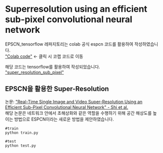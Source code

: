 # Superresolution using an efficient sub-pixel convolutional neural network

EPSCN_tensorflow 레파지토리는 colab 공식 espcn 코드를 활용하여 작성하였습니다.  
["Colab code"]("https://colab.research.google.com/github/keras-team/keras-io/blob/master/examples/vision/ipynb/super_resolution_sub_pixel.ipynb#scrollTo=il1NiNVcOAuA") <- 클릭 시 코랩 코드로 이동

해당 코드는 tensorflow를 활용하여 작성되었습니다.
["super_resolution_sub_pixel"]("https://colab.research.google.com/github/keras-team/keras-io/blob/master/examples/vision/ipynb/super_resolution_sub_pixel.ipynb")

## EPSCN을 활용한 Super-Resolution

논문:
["Real-Time Single Image and Video Super-Resolution Using an Efficient Sub-Pixel Convolutional Neural Network" - Shi et al.](https://arxiv.org/abs/1609.05158)  
해당 논문은 네트워크 안에서 초해상화와 같은 역할을 수행하기 위해 공간 해상도를 높이는 방법으로 ESPCN이라는 새로운 방법을 제안하였습니다.

```
#train
python train.py

#test
python test.py
```
